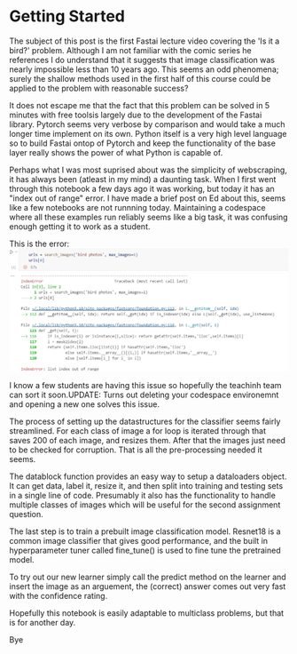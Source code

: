# Getting Started

The subject of this post is the first Fastai lecture video covering the 'Is it a bird?' problem. Although I am not familiar with the comic series he references I do understand that it suggests that image classification was
nearly impossible less than 10 years ago. This seems an odd phenomena; surely the shallow methods used in the first half of this course could be applied to the problem with reasonable success? 

It does not escape me that the fact that this problem can be solved in 5 minutes with free toolsis largely due to the development of the Fastai library. Pytorch seems very verbose by comparison and would take a much longer time 
implement on its own. Python itself is a very high level language so to build Fastai ontop of Pytorch and keep the functionality of the base layer really shows the power of what Python is capable of.

Perhaps what I was most suprised about was the simplicity of webscraping, it has always been (atleast in my mind) a daunting task. When I first went through this notebook a few days ago it was working, but today it has an "index
out of range" error. I have made a brief post on Ed about this, seems like a few notebooks are not runnning today. Maintaining a codespace where all these examples run reliably seems like a big task, it was confusing enough getting
it to work as a student. 

This is the error:
![](/images/error.jpg "Webscraping Error Message")

I know a few students are having this issue so hopefully the teachinh team can sort it soon.UPDATE: Turns out deleting your codespace environemnt and opening a new one solves this issue.

The process of setting up the datastructures for the classifier seems fairly streamlined. For each class of image a for loop is iterated through that saves 200 of each image, and resizes them. After that the images just need to be checked for corruption. That is all the pre-processing needed it seems.

The datablock function provides an easy way to setup a dataloaders object. It can get data, label it, resize it, and then split into training and testing sets in a single line of code. Presumably it also has the functionality to handle multiple classes of images which will be useful for the second assignment question.

The last step is to train a prebuilt image classification model. Resnet18 is a common image classifier that gives good performance, and the built in hyperparameter tuner called fine_tune() is used to fine tune the pretrained model.

To try out our new learner simply call the predict method on the learner and insert the image as an arguement, the (correct) answer comes out very fast with the confidence rating.

Hopefully this notebook is easily adaptable to multiclass problems, but that is for another day.

Bye
